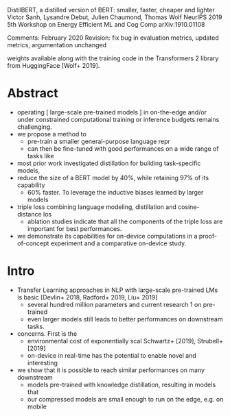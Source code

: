 DistilBERT, a distilled version of BERT: smaller, faster, cheaper and lighter
Victor Sanh, Lysandre Debut, Julien Chaumond, Thomas Wolf
NeurIPS 2019 5th Workshop on Energy Efficient ML and Cog Comp arXiv:1910.01108

Comments:   February 2020 Revision: fix bug in evaluation metrics, updated
metrics, argumentation unchanged

weights available along with the training code in the Transformers 2 library
from HuggingFace [Wolf+ 2019].

# Abstract

* operating [ large-scale pre-trained models ] in on-the-edge and/or under
  constrained computational training or inference budgets remains challenging.
* we propose a method to 
  * pre-train a smaller general-purpose language repr
  * can then be fine-tuned with good performances on a wide range of tasks like
* most prior work investigated distillation for building task-specific models,
* reduce the size of a BERT model by 40%, while retaining 97% of its capability
  * 60% faster.  To leverage the inductive biases learned by larger models
* triple loss combining language modeling, distillation and cosine-distance los
  * ablation studies indicate that all the components of the triple loss are
    important for best performances.
* we demonstrate its capabilities for on-device computations in a
  proof-of-concept experiment and a comparative on-device study.  

# Intro

* Transfer Learning approaches in NLP with large-scale pre-trained LMs is basic
  [Devlin+ 2018, Radford+ 2019, Liu+ 2019]
  * several hundred million parameters and current research 1 on pre-trained
  * even larger models still leads to better performances on downstream tasks.
* concerns. First is the 
  * environmental cost of exponentially scal Schwartz+ [2019], Strubell+ [2019]
  * on-device in real-time has the potential to enable novel and interesting
* we show that it is possible to reach similar performances on many downstream
  * models pre-trained with knowledge distillation, resulting in models that
  * our compressed models are small enough to run on the edge, e.g. on mobile
